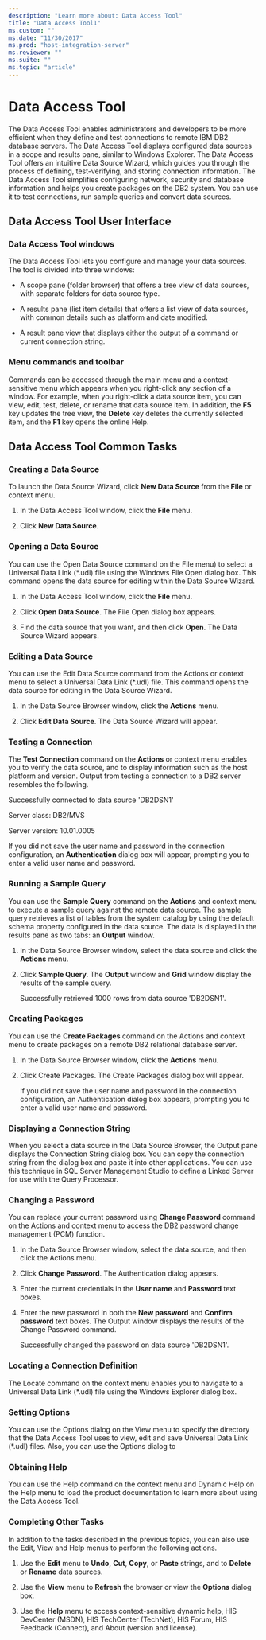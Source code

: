 ```yaml
---
description: "Learn more about: Data Access Tool"
title: "Data Access Tool1"
ms.custom: ""
ms.date: "11/30/2017"
ms.prod: "host-integration-server"
ms.reviewer: ""
ms.suite: ""
ms.topic: "article"
---
```

# Data Access Tool
The Data Access Tool enables administrators and developers to be more efficient when they define and test connections to remote IBM DB2 database servers. The Data Access Tool displays configured data sources in a scope and results pane, similar to Windows Explorer. The Data Access Tool offers an intuitive Data Source Wizard, which guides you through the process of defining, test-verifying, and storing connection information. The Data Access Tool simplifies configuring network, security and database information and helps you create packages on the DB2 system. You can use it to test connections, run sample queries and convert data sources.  
  
## Data Access Tool User Interface  
  
### Data Access Tool windows  
 The Data Access Tool lets you configure and manage your data sources. The tool is divided into three windows:  
  
-   A scope pane (folder browser) that offers a tree view of data sources, with separate folders for data source type.  
  
-   A results pane (list item details) that offers a list view of data sources, with common details such as platform and date modified.  
  
-   A result pane view that displays either the output of a command or current connection string.  
  
### Menu commands and toolbar  
 Commands can be accessed through the main menu and a context-sensitive menu which appears when you right-click any section of a window. For example, when you right-click a data source item, you can view, edit, test, delete, or rename that data source item. In addition, the **F5** key updates the tree view, the **Delete** key deletes the currently selected item, and the **F1** key opens the online Help.  
  
## Data Access Tool Common Tasks  
  
### Creating a Data Source  
 To launch the Data Source Wizard, click **New Data Source** from the **File** or context menu.  
  
1.  In the Data Access Tool window, click the **File** menu.  
  
2.  Click **New Data Source**.  
  
### Opening a Data Source  
 You can use the Open Data Source command on the File menu) to select a Universal Data Link (*.udl) file using the Windows File Open dialog box. This command opens the data source for editing within the Data Source Wizard.  
  
1.  In the Data Access Tool window, click the **File** menu.  
  
2.  Click **Open Data Source**. The File Open dialog box appears.  
  
3.  Find the data source that you want, and then click **Open**. The Data Source Wizard appears.  
  
### Editing a Data Source  
 You can use the Edit Data Source command from the Actions or context menu to select a Universal Data Link (*.udl) file. This command opens the data source for editing in the Data Source Wizard.  
  
1.  In the Data Source Browser window, click the **Actions** menu.  
  
2.  Click **Edit Data Source**. The Data Source Wizard will appear.  
  
### Testing a Connection  
 The **Test Connection** command on the **Actions** or context menu enables you to verify the data source, and to display information such as the host platform and version. Output from testing a connection to a DB2 server resembles the following.  
  
 Successfully connected to data source 'DB2DSN1'  
  
 Server class: DB2/MVS  
  
 Server version: 10.01.0005  
  
 If you did not save the user name and password in the connection configuration, an **Authentication** dialog box will appear, prompting you to enter a valid user name and password.  
  
### Running a Sample Query  
 You can use the **Sample Query** command on the **Actions** and context menu to execute a sample query against the remote data source. The sample query retrieves a list of tables from the system catalog by using the default schema property configured in the data source. The data is displayed in the results pane as two tabs: an **Output** window.  
  
1. In the Data Source Browser window, select the data source and click the **Actions** menu.  
  
2. Click **Sample Query**. The **Output** window and **Grid** window display the results of the sample query.  
  
   Successfully retrieved 1000 rows from data source 'DB2DSN1'.  
  
### Creating Packages  
 You can use the **Create Packages** command on the Actions and context menu to create packages on a remote DB2 relational database server.  
  
1. In the Data Source Browser window, click the **Actions** menu.  
  
2. Click Create Packages. The Create Packages dialog box will appear.  
  
   If you did not save the user name and password in the connection configuration, an Authentication dialog box appears, prompting you to enter a valid user name and password.  
  
### Displaying a Connection String  
 When you select a data source in the Data Source Browser, the Output pane displays the Connection String dialog box. You can copy the connection string from the dialog box and paste it into other applications. You can use this technique in SQL Server Management Studio to define a Linked Server for use with the Query Processor.  
  
### Changing a Password  
 You can replace your current password using **Change Password** command on the Actions and context menu to access the DB2 password change management (PCM) function.  
  
1. In the Data Source Browser window, select the data source, and then click the Actions menu.  
  
2. Click **Change Password**. The Authentication dialog appears.  
  
3. Enter the current credentials in the **User name** and **Password** text boxes.  
  
4. Enter the new password in both the **New password** and **Confirm password** text boxes. The Output window displays the results of the Change Password command.  
  
   Successfully changed the password on data source 'DB2DSN1'.  
  
### Locating a Connection Definition  
 The Locate command on the context menu enables you to navigate to a Universal Data Link (*.udl) file using the Windows Explorer dialog box.  
  
### Setting Options  
 You can use the Options dialog on the View menu to specify the directory that the Data Access Tool uses to view, edit and save Universal Data Link (*.udl) files. Also, you can use the Options dialog to 
 
    
  
### Obtaining Help  
 You can use the Help command on the context menu and Dynamic Help on the Help menu to load the product documentation to learn more about using the Data Access Tool.  
  
### Completing Other Tasks  
 In addition to the tasks described in the previous topics, you can also use the Edit, View and Help menus to perform the following actions.  
  
1.  Use the **Edit** menu to **Undo**, **Cut**, **Copy**, or **Paste** strings, and to **Delete** or **Rename** data sources.  
  
2.  Use the **View** menu to **Refresh** the browser or view the **Options** dialog box.  
  
3.  Use the **Help** menu to access context-sensitive dynamic help, HIS DevCenter (MSDN), HIS TechCenter (TechNet), HIS Forum, HIS Feedback (Connect), and About (version and license).
